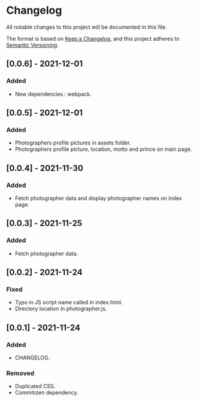 # Changelog

All notable changes to this project will be documented in this file.

The format is based on [Keep a Changelog](https://keepachangelog.com/en/1.0.0/),
and this project adheres to [Semantic Versioning](https://semver.org/spec/v2.0.0.html).

## [0.0.6] - 2021-12-01
### Added
- New dependencies : webpack.

## [0.0.5] - 2021-12-01
### Added
- Photographers profile pictures in assets folder.
- Photographers profile picture, location, motto and prince on main page.

## [0.0.4] - 2021-11-30
### Added
- Fetch photographer data and display photographer names on index page.

## [0.0.3] - 2021-11-25
### Added
- Fetch photographer data.

## [0.0.2] - 2021-11-24
### Fixed
- Typo in JS script name called in index.html.
- Directory location in photographer.js.

## [0.0.1] - 2021-11-24
### Added
- CHANGELOG.

### Removed
- Duplicated CSS.
- Commitizen dependency.
